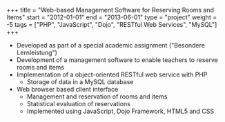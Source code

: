 +++
title = "Web-based Management Software for Reserving Rooms and Items"
start = "2012-01-01"
end = "2013-06-01"
type = "project"
weight = -5
tags = ["PHP", "JavaScript", "Dojo", "RESTful Web Services", "MySQL"]
+++

* Developed as part of a special academic assignment ("Besondere Lernleistung")
* Development of a management software to enable teachers to reserve rooms and items
* Implementation of a object-oriented RESTful web service with PHP
  * Storage of data in a MySQL database
* Web browser based client interface
  * Management and reservation of rooms and items
  * Statistical evaluation of reservations
  * Implemented using JavaScript, Dojo Framework, HTML5 and CSS
